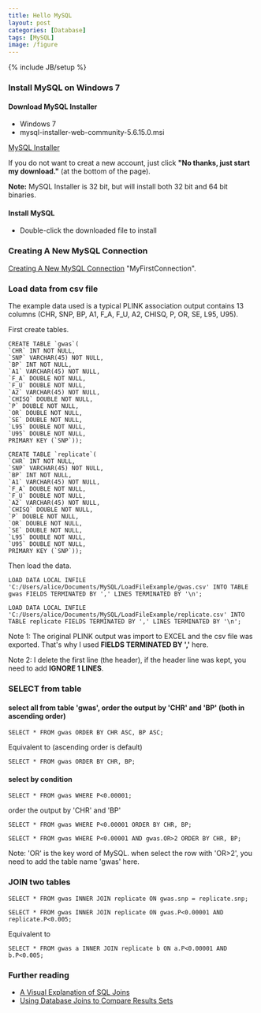 ```yaml
---
title: Hello MySQL
layout: post
categories: [Database]
tags: [MySQL]
image: /figure
---
```

{% include JB/setup %}

### Install MySQL on Windows 7

#### Download MySQL Installer
* Windows 7
* mysql-installer-web-community-5.6.15.0.msi

[MySQL Installer](http://dev.mysql.com/downloads/installer/)

If you do not want to creat a new account, just click **"No thanks, just start my download."** (at the bottom of the page).

**Note:** MySQL Installer is 32 bit, but will install both 32 bit and 64 bit binaries.

#### Install MySQL

* Double-click the downloaded file to install

### Creating A New MySQL Connection

[Creating A New MySQL Connection](http://dev.mysql.com/doc/workbench/en/wb-mysql-connections-new.html) "MyFirstConnection".

### Load data from csv file

The example data used is a typical PLINK association output contains 13 columns (CHR, SNP, BP, A1, F_A, F_U, A2, CHISQ, P, OR, SE, L95, U95).

First create tables.

```
CREATE TABLE `gwas`(
`CHR` INT NOT NULL,
`SNP` VARCHAR(45) NOT NULL,
`BP` INT NOT NULL,
`A1` VARCHAR(45) NOT NULL,
`F_A` DOUBLE NOT NULL,
`F_U` DOUBLE NOT NULL,
`A2` VARCHAR(45) NOT NULL,
`CHISQ` DOUBLE NOT NULL,
`P` DOUBLE NOT NULL,
`OR` DOUBLE NOT NULL,
`SE` DOUBLE NOT NULL,
`L95` DOUBLE NOT NULL,
`U95` DOUBLE NOT NULL,
PRIMARY KEY (`SNP`));
```

```
CREATE TABLE `replicate`(
`CHR` INT NOT NULL,
`SNP` VARCHAR(45) NOT NULL,
`BP` INT NOT NULL,
`A1` VARCHAR(45) NOT NULL,
`F_A` DOUBLE NOT NULL,
`F_U` DOUBLE NOT NULL,
`A2` VARCHAR(45) NOT NULL,
`CHISQ` DOUBLE NOT NULL,
`P` DOUBLE NOT NULL,
`OR` DOUBLE NOT NULL,
`SE` DOUBLE NOT NULL,
`L95` DOUBLE NOT NULL,
`U95` DOUBLE NOT NULL,
PRIMARY KEY (`SNP`));
```

Then load the data.

```
LOAD DATA LOCAL INFILE 'C:/Users/alice/Documents/MySQL/LoadFileExample/gwas.csv' INTO TABLE gwas FIELDS TERMINATED BY ',' LINES TERMINATED BY '\n';
```

```
LOAD DATA LOCAL INFILE 'C:/Users/alice/Documents/MySQL/LoadFileExample/replicate.csv' INTO TABLE replicate FIELDS TERMINATED BY ',' LINES TERMINATED BY '\n';
```

Note 1: The original PLINK output was import to EXCEL and the csv file was exported. That's why I used **FIELDS TERMINATED BY ','** here.

Note 2: I delete the first line (the header), if the header line was kept, you need to add **IGNORE 1 LINES**.

### SELECT from table

#### select all from table 'gwas', order the output by 'CHR' and 'BP' (both in ascending order)

```
SELECT * FROM gwas ORDER BY CHR ASC, BP ASC;
```

Equivalent to (ascending order is default)

```
SELECT * FROM gwas ORDER BY CHR, BP;
```

#### select by condition

```
SELECT * FROM gwas WHERE P<0.00001;
```

order the output by 'CHR' and 'BP'


```
SELECT * FROM gwas WHERE P<0.00001 ORDER BY CHR, BP;
```

```
SELECT * FROM gwas WHERE P<0.00001 AND gwas.OR>2 ORDER BY CHR, BP;
```

Note: 'OR' is the key word of MySQL. when select the row with 'OR>2', you need to add the table name 'gwas' here.

### JOIN two tables

```
SELECT * FROM gwas INNER JOIN replicate ON gwas.snp = replicate.snp;
```

```
SELECT * FROM gwas INNER JOIN replicate ON gwas.P<0.00001 AND replicate.P<0.005;
```

Equivalent to

```
SELECT * FROM gwas a INNER JOIN replicate b ON a.P<0.00001 AND b.P<0.005;
```

### Further reading

* [A Visual Explanation of SQL Joins](http://www.codinghorror.com/blog/2007/10/a-visual-explanation-of-sql-joins.html)
* [Using Database Joins to Compare Results Sets](http://gettinggeneticsdone.blogspot.hk/2013/11/using-database-joins-to-compare-results.html)




